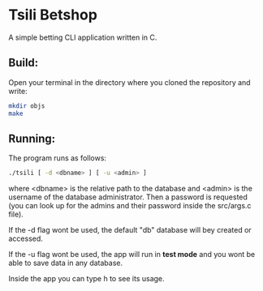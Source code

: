 # Tsili Betshop

A simple betting CLI application written in C.

## Build:

Open your terminal in the directory where you cloned the repository and write:

```bash
mkdir objs
make
```

## Running:

The program runs as follows:

```bash
./tsili [ -d <dbname> ] [ -u <admin> ]
```

where \<dbname> is the relative path to the database and \<admin> is the username of the database administrator. 
Then a password is requested (you can look up for the admins and their password inside the src/args.c file).

If the -d flag wont be used, the default "db" database will bey created or accessed.

If the -u flag wont be used, the app will run in <b>test mode</b> and you wont be able to save data in any database.

Inside the app you can type h to see its usage.